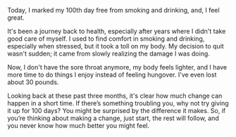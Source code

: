 Today, I marked my 100th day free from smoking and drinking, and, I feel great. 

It's been a journey back to health, especially after years where I didn't take good care of myself. I used to find comfort in smoking and drinking, especially when stressed, but it took a toll on my body. My decision to quit wasn't sudden; it came from slowly realizing the damage I was doing. 

Now, I don't have the sore throat anymore, my body feels lighter, and I have more time to do things I enjoy instead of feeling hungover. I've even lost about 30 pounds. 

Looking back at these past three months, it's clear how much change can happen in a short time. If there’s something troubling you, why not try giving it up for 100 days? You might be surprised by the difference it makes. So, if you’re thinking about making a change, just start, the rest will follow, and you never know how much better you might feel.